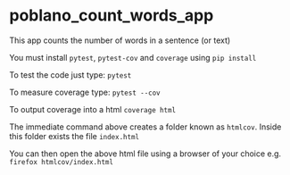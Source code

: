 # poblano_count_words_app
This app counts the number of words in a sentence (or text)

You must install `pytest`, `pytest-cov` and `coverage` using `pip install`

To test the code just type: `pytest`

To measure coverage type: `pytest --cov`

To output coverage into a html `coverage html`

The immediate command above creates a folder known as `htmlcov`. Inside this folder exists the file `index.html`

You can then open the above html file using a browser of your choice e.g. `firefox htmlcov/index.html`
